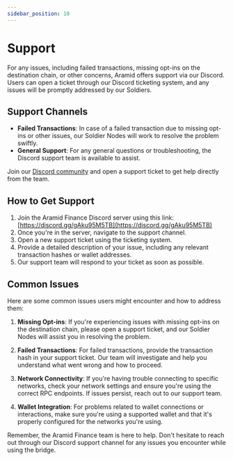 ```yaml
---
sidebar_position: 10
---
```


# Support

For any issues, including failed transactions, missing opt-ins on the destination chain, or other concerns, Aramid offers support via our Discord. Users can open a ticket through our Discord ticketing system, and any issues will be promptly addressed by our Soldiers.

## Support Channels

- **Failed Transactions**: In case of a failed transaction due to missing opt-ins or other issues, our Soldier Nodes will work to resolve the problem swiftly.
- **General Support**: For any general questions or troubleshooting, the Discord support team is available to assist.

Join our [Discord community](https://discord.gg/gAku95M5TB) and open a support ticket to get help directly from the team.

## How to Get Support

1. Join the Aramid Finance Discord server using this link: [https://discord.gg/gAku95M5TB](https://discord.gg/gAku95M5TB)
2. Once you're in the server, navigate to the support channel.
3. Open a new support ticket using the ticketing system.
4. Provide a detailed description of your issue, including any relevant transaction hashes or wallet addresses.
5. Our support team will respond to your ticket as soon as possible.

## Common Issues

Here are some common issues users might encounter and how to address them:

1. **Missing Opt-ins**: If you're experiencing issues with missing opt-ins on the destination chain, please open a support ticket, and our Soldier Nodes will assist you in resolving the problem.

2. **Failed Transactions**: For failed transactions, provide the transaction hash in your support ticket. Our team will investigate and help you understand what went wrong and how to proceed.

3. **Network Connectivity**: If you're having trouble connecting to specific networks, check your network settings and ensure you're using the correct RPC endpoints. If issues persist, reach out to our support team.

4. **Wallet Integration**: For problems related to wallet connections or interactions, make sure you're using a supported wallet and that it's properly configured for the networks you're using.

Remember, the Aramid Finance team is here to help. Don't hesitate to reach out through our Discord support channel for any issues you encounter while using the bridge.
